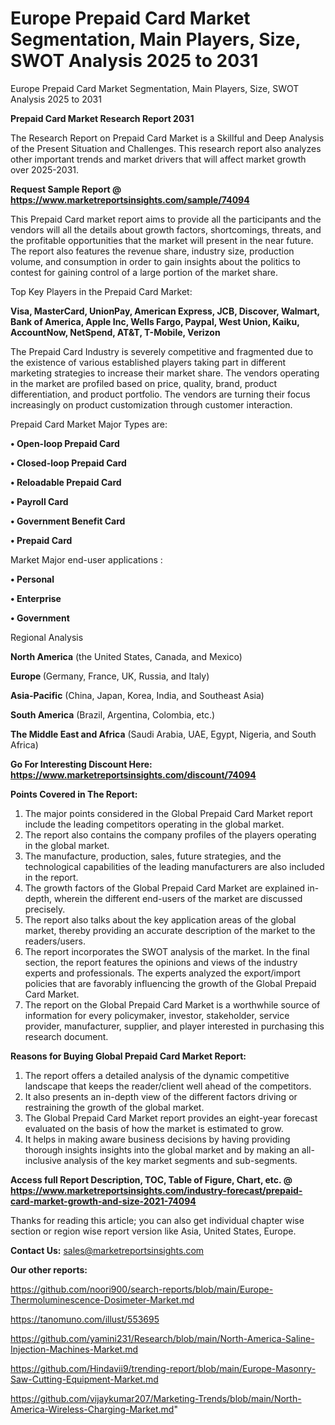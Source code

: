# Europe Prepaid Card Market Segmentation, Main Players, Size, SWOT Analysis 2025 to 2031
Europe Prepaid Card Market Segmentation, Main Players, Size, SWOT Analysis 2025 to 2031

<strong>Prepaid Card Market Research Report 2031</strong>

The Research Report on Prepaid Card Market is a Skillful and Deep Analysis of the Present Situation and Challenges. This research report also analyzes other important trends and market drivers that will affect market growth over 2025-2031.

<strong>Request Sample Report @ <a href=https://www.marketreportsinsights.com/sample/74094>https://www.marketreportsinsights.com/sample/74094</a></strong>

This Prepaid Card market report aims to provide all the participants and the vendors will all the details about growth factors, shortcomings, threats, and the profitable opportunities that the market will present in the near future. The report also features the revenue share, industry size, production volume, and consumption in order to gain insights about the politics to contest for gaining control of a large portion of the market share.

Top Key Players in the Prepaid Card Market:

<strong>Visa, MasterCard, UnionPay, American Express, JCB, Discover, Walmart, Bank of America, Apple Inc, Wells Fargo, Paypal, West Union, Kaiku, AccountNow, NetSpend, AT&T, T-Mobile, Verizon</strong>

The Prepaid Card Industry is severely competitive and fragmented due to the existence of various established players taking part in different marketing strategies to increase their market share. The vendors operating in the market are profiled based on price, quality, brand, product differentiation, and product portfolio. The vendors are turning their focus increasingly on product customization through customer interaction.

Prepaid Card Market Major Types are:

<strong>• Open-loop Prepaid Card

• Closed-loop Prepaid Card

• Reloadable Prepaid Card

• Payroll Card

• Government Benefit Card

• Prepaid Card</strong>

Market Major end-user applications :

<strong>• Personal

• Enterprise

• Government</strong>

Regional Analysis

</u><strong><b>North America</b></strong> (the United States, Canada, and Mexico)

<strong><b>Europe </b></strong>(Germany, France, UK, Russia, and Italy)

<strong><b>Asia-Pacific</b></strong> (China, Japan, Korea, India, and Southeast Asia)

<strong><b>South America</b></strong> (Brazil, Argentina, Colombia, etc.)

<strong><b>The Middle East and Africa</b></strong> (Saudi Arabia, UAE, Egypt, Nigeria, and South Africa)

<strong>Go For Interesting Discount Here: <a href=https://www.marketreportsinsights.com/discount/74094>https://www.marketreportsinsights.com/discount/74094</a></strong>

<strong>Points Covered in The Report:</strong>
<ol>
  <li>The major points considered in the Global Prepaid Card Market report include the leading competitors operating in the global market.</li>
  <li>The report also contains the company profiles of the players operating in the global market.</li>
  <li>The manufacture, production, sales, future strategies, and the technological capabilities of the leading manufacturers are also included in the report.</li>
  <li>The growth factors of the Global Prepaid Card Market are explained in-depth, wherein the different end-users of the market are discussed precisely.</li>
  <li>The report also talks about the key application areas of the global market, thereby providing an accurate description of the market to the readers/users.</li>
  <li>The report incorporates the SWOT analysis of the market. In the final section, the report features the opinions and views of the industry experts and professionals. The experts analyzed the export/import policies that are favorably influencing the growth of the Global Prepaid Card Market.</li>
  <li>The report on the Global Prepaid Card Market is a worthwhile source of information for every policymaker, investor, stakeholder, service provider, manufacturer, supplier, and player interested in purchasing this research document.</li>
</ol>
<strong>Reasons for Buying Global Prepaid Card Market Report:</strong>

<ol>
  <li>The report offers a detailed analysis of the dynamic competitive landscape that keeps the reader/client well ahead of the competitors.</li>
  <li>It also presents an in-depth view of the different factors driving or restraining the growth of the global market.</li>
  <li>The Global Prepaid Card Market report provides an eight-year forecast evaluated on the basis of how the market is estimated to grow.</li>
  <li>It helps in making aware business decisions by having providing thorough insights insights into the global market and by making an all-inclusive analysis of the key market segments and sub-segments.</li>
</ol>
<strong>Access full Report Description, TOC, Table of Figure, Chart, etc. @ <a href=https://www.marketreportsinsights.com/industry-forecast/prepaid-card-market-growth-and-size-2021-74094>https://www.marketreportsinsights.com/industry-forecast/prepaid-card-market-growth-and-size-2021-74094</a></strong>


Thanks for reading this article; you can also get individual chapter wise section or region wise report version like Asia, United States, Europe.

<strong>Contact Us:</strong>
sales@marketreportsinsights.com

<strong>Our other reports:</strong>

<a href=https://github.com/noori900/search-reports/blob/main/Europe-Thermoluminescence-Dosimeter-Market.md>https://github.com/noori900/search-reports/blob/main/Europe-Thermoluminescence-Dosimeter-Market.md</a>

<a href=https://tanomuno.com/illust/553695>https://tanomuno.com/illust/553695</a>

<a href=https://github.com/yamini231/Research/blob/main/North-America-Saline-Injection-Machines-Market.md>https://github.com/yamini231/Research/blob/main/North-America-Saline-Injection-Machines-Market.md</a>

<a href=https://github.com/Hindavii9/trending-report/blob/main/Europe-Masonry-Saw-Cutting-Equipment-Market.md>https://github.com/Hindavii9/trending-report/blob/main/Europe-Masonry-Saw-Cutting-Equipment-Market.md</a>

<a href=https://github.com/vijaykumar207/Marketing-Trends/blob/main/North-America-Wireless-Charging-Market.md>https://github.com/vijaykumar207/Marketing-Trends/blob/main/North-America-Wireless-Charging-Market.md</a>"

